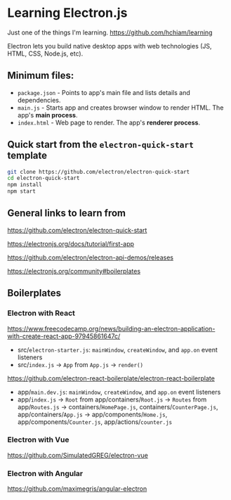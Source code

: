 # Learning Electron.js

Just one of the things I'm learning. https://github.com/hchiam/learning

Electron lets you build native desktop apps with web technologies (JS, HTML, CSS, Node.js, etc).

## Minimum files:

- `package.json` - Points to app's main file and lists details and dependencies.
- `main.js` - Starts app and creates browser window to render HTML. The app's **main process**.
- `index.html` - Web page to render. The app's **renderer process**.

## Quick start from the `electron-quick-start` template

```bash
git clone https://github.com/electron/electron-quick-start
cd electron-quick-start
npm install
npm start
```

## General links to learn from

<https://github.com/electron/electron-quick-start>

<https://electronjs.org/docs/tutorial/first-app>

<https://github.com/electron/electron-api-demos/releases>

<https://electronjs.org/community#boilerplates>

## Boilerplates

### Electron with React

<https://www.freecodecamp.org/news/building-an-electron-application-with-create-react-app-97945861647c/>

* src/`electron-starter.js`: `mainWindow`, `createWindow`, and `app.on` event listeners
* src/`index.js` -> `App` from `App.js` -> `render()`

<https://github.com/electron-react-boilerplate/electron-react-boilerplate>

* app/`main.dev.js`: `mainWindow`, `createWindow`, and `app.on` event listeners
* app/`index.js` -> `Root` from app/containers/`Root.js` -> `Routes` from app/`Routes.js` -> containers/`HomePage.js`, containers/`CounterPage.js`, app/containers/`App.js` -> app/components/`Home.js`, app/components/`Counter.js`, app/actions/`counter.js`

### Electron with Vue

<https://github.com/SimulatedGREG/electron-vue>

### Electron with Angular

<https://github.com/maximegris/angular-electron>
